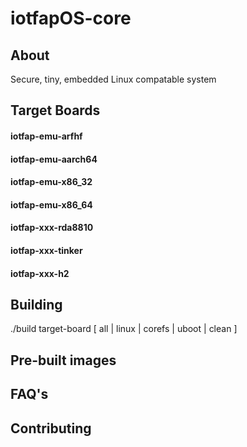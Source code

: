 # iotfapOS-core

## About

Secure, tiny, embedded Linux compatable system

## Target Boards

#### iotfap-emu-arfhf

#### iotfap-emu-aarch64

#### iotfap-emu-x86_32

#### iotfap-emu-x86_64

#### iotfap-xxx-rda8810

#### iotfap-xxx-tinker

#### iotfap-xxx-h2


## Building

./build target-board [ all | linux | corefs | uboot | clean ]

## Pre-built images

## FAQ's

## Contributing
